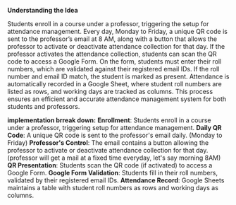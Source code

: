 ****Understanding the Idea****

Students enroll in a course under a professor, triggering the setup for attendance management. Every day, Monday to Friday, a unique QR code is sent to the professor’s email at 8 AM, along with a button that allows the professor to activate or deactivate attendance collection for that day. If the professor activates the attendance collection, students can scan the QR code to access a Google Form. On the form, students must enter their roll numbers, which are validated against their registered email IDs. If the roll number and email ID match, the student is marked as present. Attendance is automatically recorded in a Google Sheet, where student roll numbers are listed as rows, and working days are tracked as columns. This process ensures an efficient and accurate attendance management system for both students and professors.

**implementation brreak down:**
**Enrollment**: Students enroll in a course under a professor, triggering setup for attendance management.
**Daily QR Code**: A unique QR code is sent to the professor's email daily. (Monday to Friday)
**Professor's Control**: The email contains a button allowing the professor to activate or deactivate attendance collection for that day. (professor will get a mail at a fixed time everyday, let's say morning 8AM)
**QR Presentation**: Students scan the QR code (if activated) to access a Google Form.
**Google Form Validation**: Students fill in their roll numbers, validated by their registered email IDs.
**Attendance Record**: Google Sheets maintains a table with student roll numbers as rows and working days as columns.
